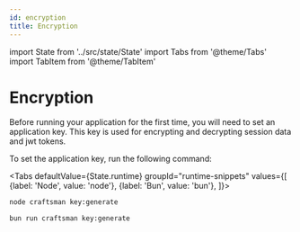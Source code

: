 ```yaml
---
id: encryption
title: Encryption
---
```


import State from '../src/state/State'
import Tabs from '@theme/Tabs'
import TabItem from '@theme/TabItem'

# Encryption

Before running your application for the first time, you will need to set an application key. This key is used for encrypting and decrypting session data and jwt tokens.

To set the application key, run the following command:

<Tabs
    defaultValue={State.runtime}
	groupId="runtime-snippets"
    values={[
        {label: 'Node', value: 'node'},
        {label: 'Bun', value: 'bun'},
    ]}>
<TabItem value="node">

```bash
node craftsman key:generate
```

</TabItem>
<TabItem value="bun">

```bash
bun run craftsman key:generate
```

</TabItem>
</Tabs>
